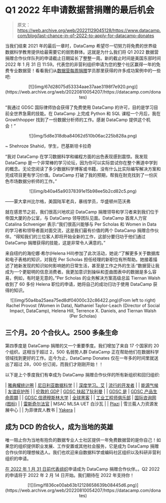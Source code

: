 # Q1 2022 年申请数据营捐赠的最后机会

> 原文：<https://web.archive.org/web/20221129045128/https://www.datacamp.com/blog/last-chance-in-q1-2022-to-apply-for-datacamp-donates>

当我们结束 2021 年的最后一章时，DataCamp 希望尽一切努力将免费的世界级数据科学教育提供给最需要它的弱势群体。这就是为什么我们将 Q1 2022 数据营捐赠合作伙伴队列的申请截止日期延长了整整一周。新的截止时间是美国东部时间 2022 年 1 月 31 日 11:59。代表您的非营利组织申请为您的整个社区赢得一年的免费专业数据营！看看我们从[数据营每周捐赠](https://web.archive.org/web/20220810054207/http://www.datacamp.com/donates)学员那里获得的许多成功案例中的一些吧:

<center>[![](img/67d28075d53334aae37aae3198f7e920.png)](https://web.archive.org/web/20220810054207/https://datacamp.com/donates)</center>

“我通过 GDSC 国际律师协会获得了免费使用 DataCamp 的许可，目的是学习目前全世界急需的技能。在 DataCamp 上完成 Python 和 SQL 课程一个月后，我在 Growthhopper 找到了一份数据分析师的工作。感谢 DataCamp 提供这个机会！”

<center>![](img/5d8e318dba84062d510b06ac225b828a.png)</center>

~ Shehroze Shahid，学生，巴基斯坦卡拉奇

“我对 DataCamp 在学习数据科学和编程方面的出色表现感到震惊。我发现 DataCamp 是一个非常棒的学习论坛，因为你可以实际尝试你在整个赛道中学到的概念。无论您阅读了多少数据科学博客或书籍，没有什么比实际编写解决方案和完成项目更有学习价值。DataCamp 打破了我的预期，帮我在耐克找到了一份灰色市场数据分析师的工作。”

<center>![](img/b40a45a90378391e15b98ee5b2cd82c5.png)</center>

——蒙大拿州比尔格，美国陆军老兵，暴线学员，华盛顿州范沃弗

就在感恩节之前，我们很高兴地欢迎 DataCamp 捐赠领导和学习者来到我们位于帝国大厦的办公室，与 DataCamp 领导团队见面。DataCamp 首席人力官 Catalina Schveniger 表示:“我们很高兴能够与 Per Scholas 和 Women in Data 的学习者和领导者面对面交流，这是我们最有价值的两个 DataCamp 捐赠合作伙伴。“得知我们的三位客人即将开始全新的工作，这部分要归功于他们通过 DataCamp 捐赠获得的技能，这是非常令人满意的。”

来自纽约的海伦娜·希尔(Helena Hill)参加了此次活动，她说:“了解更多关于数据库和电子表格的知识，对我在 Per Scholas 担任经理的新职位有所帮助。她接着描述了她新发现的知识如何影响她的日常生活，甚至是工作之外的生活:“数据营让我成为一个更聪明的信息消费者。我更加意识到操纵和歪曲图表中的数据是多么容易，例如，有时是无意的。”Per Scholas 的业务解决方案高级总监 Tiernan Walsh 收到了 60 多份 Helena 职位的申请，她将自己的成功归功于使用 DataCamp 获得的知识。

<center>![](img/50a4ba25aea75ed8df04000c32c86422.png)(From left to right) Rachel Provost (Women in Data), Nathaniel Taylor-Leach (Director of Social Impact, DataCamp), Helena Hill, Terrence X. Daniels, and Tiernan Walsh (Per Scholas)</center>

## 三个月。20 个合伙人。2500 多条生命

第四季度是 DataCamp 捐赠的又一个重要季度。我们增加了来自 17 个国家的 20 个组织。这相当于超过 2，500 名弱势人群 DataCamp 正在帮助他们在数据科学领域找到更好的工作。迄今为止，DataCamp Donates 仅在一年多的时间里就送出了超过 28，000 份订阅，而我们才刚刚开始！！

以下是上个季度我们有幸成为 DataCamp 捐赠合作伙伴的所有新组织和回归组织:

| [雅典耀统计圈](https://web.archive.org/web/20220810054207/http://www.coamanila.com/orgpage/17?fbclid=IwAR3hgmBgvTwhWN_9Lcgy2j957u2oI3SHoQEPpJGr14AoN-rX_dqA782qfDE) | [尼日利亚数据科学](https://web.archive.org/web/20220810054207/https://www.datasciencenigeria.org/) |
| [深度学习。艾](https://web.archive.org/web/20220810054207/https://www.deeplearning.ai/) | [流行的开发者](https://web.archive.org/web/20220810054207/https://developersinvogue.org/) |
| [能源气候](https://web.archive.org/web/20220810054207/https://www.energianaccion.org/) | [友谊庇护所](https://web.archive.org/web/20220810054207/https://www.friendshipshelter.org/) |
| [伦敦的 GDP](https://web.archive.org/web/20220810054207/https://gdg.community.dev/gdg-london/) | [GDSC 扶起了狄利曼](https://web.archive.org/web/20220810054207/https://gdsc.community.dev/university-of-the-philippines-diliman/) |
| [GDSC 是](https://web.archive.org/web/20220810054207/https://gdsc.community.dev/institute-of-business-administration-karachi/) | [GDSC 产品生命周期](https://web.archive.org/web/20220810054207/https://gdsc.community.dev/pamantasan-ng-lungsod-ng-maynila/?fbclid=IwAR2V0n-M63TJUaMbn2Se-dXana_uQytO9Xd8iuQSxb3F0lFhecTpnJHGMSQ) |
| [GDSC 信德穆斯林大学](https://web.archive.org/web/20220810054207/https://gdsc.community.dev/sindh-madressatul-islam-university/) | [全球黑客](https://web.archive.org/web/20220810054207/https://globalhacks.net/) |
| [工业工程师俱乐部](https://web.archive.org/web/20220810054207/https://iec-enp.com/) | [国际咨询网(图标)](https://web.archive.org/web/20220810054207/http://www.internationalconsultingnetwork.org/) |
| [雷斯奇尔法官](https://web.archive.org/web/20220810054207/https://justicereskill.com/) | MSAC MLSA UET 白沙瓦 |
| [Plazi](https://web.archive.org/web/20220810054207/http://plazi.org/) | 雪兰莪人力资源发展中心 |
| 为菲律宾人教书 | [Yakera](https://web.archive.org/web/20220810054207/https://yakera.org/) |

## 成为 DCD 的合伙人，成为当地的英雄

唯一阻止你为当地有抱负的数据专业人士社区提供一年免费数据营的是你自己！如果您的组织提供职业发展、工作安置或其他社会服务，它是成为 DataCamp 捐赠合作伙伴的理想候选人。我们也欢迎来自数据科学或编码社区组织以及科研非营利组织的申请。

[在 2022 年 1 月 31 日前代表组织](https://web.archive.org/web/20220810054207/http://www.datacamp.com/donates/apply)申请成为 DataCamp 捐赠合作伙伴。。Q2 2022 的申请将于 2022 年 2 月 14 日开始。我们期待在 2022 年支持你！

<center>[![](img/f836ce00ab63b12128658639b08445d6.png)](https://web.archive.org/web/20220810054207/https://datacamp.com/donates)</center>